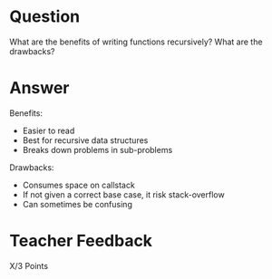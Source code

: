 # Question

What are the benefits of writing functions recursively? What are the drawbacks?

# Answer

Benefits:

- Easier to read
- Best for recursive data structures
- Breaks down problems in sub-problems

Drawbacks:

- Consumes space on callstack
- If not given a correct base case, it risk stack-overflow
- Can sometimes be confusing

# Teacher Feedback

X/3 Points
